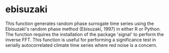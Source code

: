 # ebisuzaki
This function generates random phase surrogate time series using the Ebisuzaki's random phase method (Ebisuzaki, 1997) in either R or Python. The function requires the installation of the package 'signal' to perform the inverse FFT. This function is useful for performing a significance test in serially autocorrelated climate time series where red noise is a concern.
